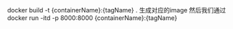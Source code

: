 docker build -t {containerName}:{tagName} .
生成对应的image
然后我们通过
docker run -itd -p 8000:8000 {containerName}:{tagName}